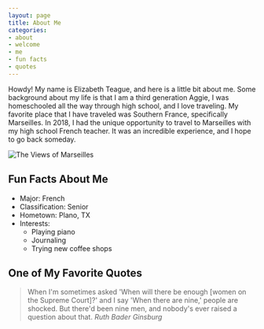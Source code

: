 ```yaml
---
layout: page
title: About Me
categories:
- about
- welcome
- me
- fun facts
- quotes
---
```

Howdy! My name is Elizabeth Teague, and here is a little bit about me. Some background about my life is that I am a third generation Aggie, I was homeschooled all the way through high school, and I love traveling. My favorite place that I have traveled was Southern France, specifically Marseilles. In 2018, I had the unique opportunity to travel to Marseilles with my high school French teacher. It was an incredible experience, and I hope to go back someday.

![The Views of Marseilles](https://www.roadaffair.com/wp-content/uploads/2020/03/vieux-port-marseille-france-shutterstock_1226263162.jpg)

## Fun Facts About Me
* Major: French
* Classification: Senior
* Hometown: Plano, TX
* Interests:
    * Playing piano
    * Journaling
    * Trying new coffee shops

## One of My Favorite Quotes
> When I'm sometimes asked 'When will there be enough [women on the 
> Supreme Court]?' and I say 'When there are nine,' people are shocked. 
> But there'd been nine men, and nobody's ever raised a question about 
> that. <cite>Ruth Bader Ginsburg</cite>
